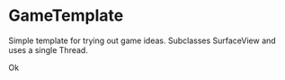 # GameTemplate
Simple template for trying out game ideas. Subclasses SurfaceView and uses a single Thread.

Ok
